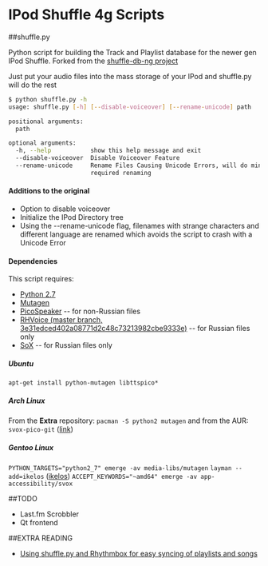 # IPod Shuffle 4g Scripts

##shuffle.py

Python script for building the Track and Playlist database for the newer gen IPod Shuffle.
Forked from the [shuffle-db-ng project](https://code.google.com/p/shuffle-db-ng/)

Just put your audio files into the mass storage of your IPod and shuffle.py will do the rest
```bash
$ python shuffle.py -h
usage: shuffle.py [-h] [--disable-voiceover] [--rename-unicode] path

positional arguments:
  path

optional arguments:
  -h, --help           show this help message and exit
  --disable-voiceover  Disable Voiceover Feature
  --rename-unicode     Rename Files Causing Unicode Errors, will do minimal
                       required renaming
```

#### Additions to the original
* Option to disable voiceover
* Initialize the IPod Directory tree
* Using the --rename-unicode flag, filenames with strange characters and different language are renamed which avoids the script to crash with a Unicode Error

#### Dependencies

This script requires:

* [Python 2.7](http://www.python.org/download/releases/2.7/)
* [Mutagen](https://code.google.com/p/mutagen/)
* [PicoSpeaker](http://picospeaker.tk/readme.php) -- for non-Russian files
* [RHVoice (master branch, 3e31edced402a08771d2c48c73213982cbe9333e)](https://github.com/Olga-Yakovleva/RHVoice) -- for Russian files only
* [SoX](http://sox.sourceforge.net) -- for Russian files only

##### Ubuntu

`apt-get install python-mutagen libttspico*`

##### Arch Linux

From the **Extra** repository: `pacman -S python2 mutagen` and from the AUR: `svox-pico-git` ([link](https://aur.archlinux.org/packages/svox-pico-git/))

##### Gentoo Linux

`PYTHON_TARGETS="python2_7" emerge -av media-libs/mutagen`
`layman --add=ikelos` ([ikelos](http://git.overlays.gentoo.org/gitweb/?p=dev/ikelos.git;a=summary))
`ACCEPT_KEYWORDS="~amd64" emerge -av app-accessibility/svox`

##TODO
* Last.fm Scrobbler
* Qt frontend

##EXTRA READING
* [Using shuffle.py and Rhythmbox for easy syncing of playlists and songs](http://nims11.wordpress.com/2013/10/12/ipod-shuffle-4g-under-linux/)

